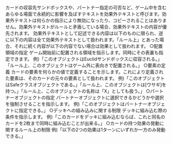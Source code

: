 カードの収容先サンドボックスや、パートナー指定の可否など、ゲーム中を含むあらゆる場面で永続的に影響を及ぼすテキストを効果外テキストと呼びます。効果外テキストは何らかの指示により無効になったり、コピーされることはありません。効果外テキストがルールと矛盾している場合、効果外テキストの内容が優先されます。
効果外テキストとして記述できる内容は以下のものに限られ、逆に以下の内容は全て効果外テキストとして扱われます。「ルール上」とあった場合、それに続く内容が以下の内容でない場合は効果として扱われます。
○配置領域の指定
ゲーム開始前に配置される領域を指示します。同時にその表裏も指定できます。
例)「このオブジェクトはEuclidサンドボックスに収容される。」「ルール上、このオブジェクトはゲーム外に表向きで配置される。」
○要素の定義
カードの要素を何らかの値で定義することを示します。これにより定義された要素は、そのカードの元々の要素として扱われます。
例)「このオブジェクトはSafeクラスオブジェクトである。」「ルール上、このオブジェクトは[ウサギ]を持つ。」「ルール上、このオブジェクトの名称は「X」としても扱う。」
○パートナーオブジェクトの指定
パートナーオブジェクトに選択できるかどうかや選択を強制させることを指示します。
例)「このオブジェクトはパートナーオブジェクトに指定できる。」
○デッキへの組み込みに関する制限
デッキに組み込む際の条件を指示します。
例)「このカードをデッキに組み込むならば、これと同名のカードを2枚まで同時に組み込むことが出来る。」
○カードの持つ効果の発動に関するルール上の制限
例)「以下の2つの効果は1ターンにいずれか一方のみ発動できる。」